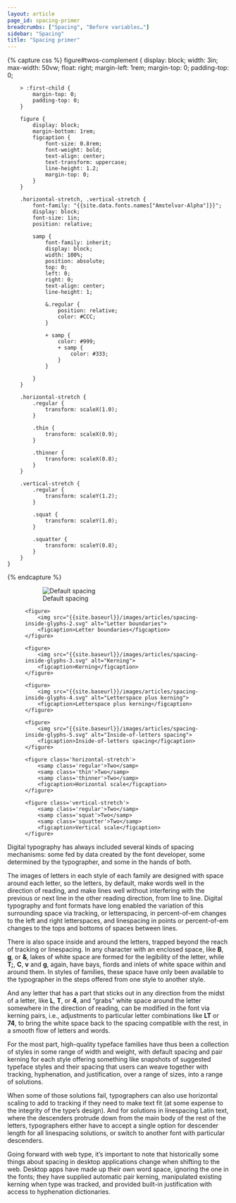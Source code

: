 ```yaml
---
layout: article
page_id: spacing-primer
breadcrumbs: ["Spacing", "Before variables…"]
sidebar: "Spacing"
title: "Spacing primer"
---
```


{% capture css %}
    figure#twos-complement {
        display: block;
        width: 3in;
        max-width: 50vw;
        float: right;
        margin-left: 1rem;
        margin-top: 0;
        padding-top: 0;

        > :first-child {
            margin-top: 0;
            padding-top: 0;
        }

        figure {
            display: block;
            margin-bottom: 1rem;
            figcaption {
                font-size: 0.8rem;
                font-weight: bold;
                text-align: center;
                text-transform: uppercase;
                line-height: 1.2;
                margin-top: 0;
            }
        }
        
        .horizontal-stretch, .vertical-stretch {
            font-family: "{{site.data.fonts.names["Amstelvar-Alpha"]}}";
            display: block;
            font-size: 1in;
            position: relative;
            
            samp {
                font-family: inherit;
                display: block;
                width: 100%;
                position: absolute;
                top: 0;
                left: 0;
                right: 0;
                text-align: center;
                line-height: 1;
                
                &.regular {
                    position: relative;
                    color: #CCC;
                }
                
                + samp {
                    color: #999;
                    + samp {
                        color: #333;
                    }
                }
                
            }
        }

        .horizontal-stretch {
            .regular {
                transform: scaleX(1.0);
            }

            .thin {
                transform: scaleX(0.9);
            }
            
            .thinner {
                transform: scaleX(0.8);
            }
        }
        
        .vertical-stretch {
            .regular {
                transform: scaleY(1.2);
            }

            .squat {
                transform: scaleY(1.0);
            }
            
            .squatter {
                transform: scaleY(0.8);
            }
        }
    }
{% endcapture %}

<style>{{css|scssify}}</style>

<figure id='twos-complement'>
    <figure>
        <img src="{{site.baseurl}}/images/articles/spacing-inside-glyphs-1.svg" alt="Default spacing">
        <figcaption>Default spacing</figcaption>
    </figure>

    <figure>
        <img src="{{site.baseurl}}/images/articles/spacing-inside-glyphs-2.svg" alt="Letter boundaries">
        <figcaption>Letter boundaries</figcaption>
    </figure>

    <figure>
        <img src="{{site.baseurl}}/images/articles/spacing-inside-glyphs-3.svg" alt="Kerning">
        <figcaption>Kerning</figcaption>
    </figure>

    <figure>
        <img src="{{site.baseurl}}/images/articles/spacing-inside-glyphs-4.svg" alt="Letterspace plus kerning">
        <figcaption>Letterspace plus kerning</figcaption>
    </figure>

    <figure>
        <img src="{{site.baseurl}}/images/articles/spacing-inside-glyphs-5.svg" alt="Inside-of-letters spacing">
        <figcaption>Inside-of-letters spacing</figcaption>
    </figure>

    <figure class='horizontal-stretch'>
        <samp class='regular'>Two</samp>
        <samp class='thin'>Two</samp>
        <samp class='thinner'>Two</samp>
        <figcaption>Horizontal scale</figcaption>
    </figure>

    <figure class='vertical-stretch'>
        <samp class='regular'>Two</samp>
        <samp class='squat'>Two</samp>
        <samp class='squatter'>Two</samp>
        <figcaption>Vertical scale</figcaption>
    </figure>
</figure>

Digital typography has always included several kinds of spacing mechanisms: some fed by data created by the font developer, some determined by the typographer, and some in the hands of both. 


The images of letters in each style of each family are designed with space around each letter, so the letters, by default, make words well in the direction of reading, and make lines well without interfering with the previous or next line in the other reading direction, from line to line. Digital typography and font formats have long enabled the variation of this surrounding space via tracking, or letterspacing, in percent-of-em changes to the left and right letterspaces, and linespacing in points or percent-of-em changes to the tops and bottoms of spaces between lines.

There is also space inside and around the letters, trapped beyond the reach of tracking or linespacing. In any character with an enclosed space, like <strong>B</strong>,  <strong>g</strong>, or <strong>&amp;</strong>, lakes of white space are formed for the legibility of the letter, while <strong>T;</strong>,  <strong>C</strong>,  <strong>v</strong> and  <strong>g</strong>, again, have bays, fiords and inlets of white space within and around them. In styles of families, these space have only been available to the typographer in the steps offered from one style to another style. 

And any letter that has a part that sticks out in any direction from the midst of a letter, like <strong>L</strong>, <strong>T</strong>, or <strong>4</strong>, and “grabs” white space around the letter somewhere in the direction of reading, can be modified in the font via kerning pairs, i.e., adjustments to particular letter combinations like <strong>LT</strong> or <strong>74</strong>, to bring the white space back to the spacing compatible with the rest, in a smooth flow of letters and words. 

For the most part, high-quality typeface families have thus been a collection of styles in some range of width and weight, with default spacing and pair kerning for each style offering something like snapshots of suggested typeface styles and their spacing that users can weave together with tracking, hyphenation, and justification, over a range of sizes, into a range of solutions.

When some of those solutions fail, typographers can also use horizontal scaling to add to tracking if they need to make text fit (at some expense to the integrity of the type’s design). And for solutions in linespacing Latin text, where the descenders protrude down from the main body of the rest of the letters, typographers either have to accept a single option for descender length for all linespacing solutions, or switch to another font with particular descenders.

Going forward with web type, it’s important to note that historically some things about spacing in desktop applications change when shifting to the web. Desktop apps have made up their own word space, ignoring the one in the fonts; they have supplied automatic pair kerning, manipulated existing kerning when type was tracked, and provided built-in justification with access to hyphenation dictionaries.
